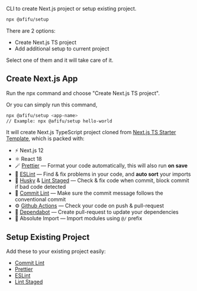 CLI to create Next.js project or setup existing project.

```sh
npx @afifu/setup
```

There are 2 options:

- Create Next.js TS project
- Add additional setup to current project

Select one of them and it will take care of it.

## Create Next.js App

Run the npx command and choose "Create Next.js TS project".

Or you can simply run this command,

```sh
npx @afifu/setup <app-name>
// Example: npx @afifu/setup hello-world
```

It will create Next.js TypeScript project cloned from [Next.js TS Starter Template](https://github.com/afiiif/nextjs-ts-starter-template), which is packed with:

- ⚡️ Next.js 12
- ⚛️ React 18
- 🪄 [Prettier](https://prettier.io/) — Format your code automatically, this will also run **on save**
- 🧼 [ESLint](https://eslint.org/) — Find & fix problems in your code, and **auto sort** your imports
- 🐶 [Husky](https://www.npmjs.com/package/husky) & [Lint Staged](https://www.npmjs.com/package/lint-staged) — Check & fix code when commit, block commit if bad code detected
- 📜 [Commit Lint](https://github.com/conventional-changelog/commitlint) — Make sure the commit message follows the conventional commit
- ⚙️ [Github Actions](https://github.com/features/actions) — Check your code on push & pull-request
- 🤖 [Dependabot](https://github.com/dependabot) — Create pull-request to update your dependencies
- 🔗 Absolute Import — Import modules using `@/` prefix

## Setup Existing Project

Add these to your existing project easily:

- [Commit Lint](https://github.com/conventional-changelog/commitlint)
- [Prettier](https://prettier.io/)
- [ESLint](https://eslint.org/)
- [Lint Staged](https://www.npmjs.com/package/lint-staged)
